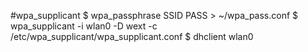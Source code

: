 #wpa_supplicant
	$ wpa_passphrase SSID PASS > ~/wpa_pass.conf
	$ wpa_supplicant -i wlan0 -D wext -c /etc/wpa_supplicant/wpa_supplicant.conf
	$ dhclient wlan0
